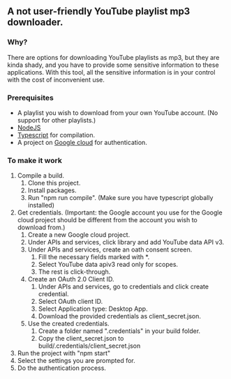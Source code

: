## A not user-friendly YouTube playlist mp3 downloader.

### Why?
There are options for downloading YouTube playlists as mp3, but they are kinda shady, and you have to provide some sensitive information to these applications.
With this tool, all the sensitive information is in your control with the cost of inconvenient use.

### Prerequisites

* A playlist you wish to download from your own YouTube account. (No support for other playlists.)
* [NodeJS](https://nodejs.org)
* [Typescript](https://www.npmjs.com/package/typescript) for compilation.
* A project on [Google cloud](console.cloud.google.com/) for authentication.

### To make it work
1. Compile a build.
    1. Clone this project.
    1. Install packages.
    1. Run "npm run compile". (Make sure you have typescript globally installed)
1. Get credentials. (Important: the Google account you use for the Google cloud project should be different from the account you wish to download from.)
    1. Create a new Google cloud project.
    1. Under APIs and services, click library and add YouTube data API v3.
    1. Under APIs and services, create an oath consent screen.
        1. Fill the necessary fields marked with *.
        1. Select YouTube data apiv3 read only for scopes.
        1. The rest is click-through.
    1. Create an OAuth 2.0 Client ID.
        1. Under APIs and services, go to credentials and click create credential.
        1. Select OAuth client ID.
        1. Select Application type: Desktop App.
        1. Download the provided credentials as client_secret.json.
    1. Use the created credentials.
        1. Create a folder named ".credentials" in your build folder.
        1. Copy the client_secret.json to build/.credentials/client_secret.json
1. Run the project with "npm start"
1. Select the settings you are prompted for.
1. Do the authentication process.
